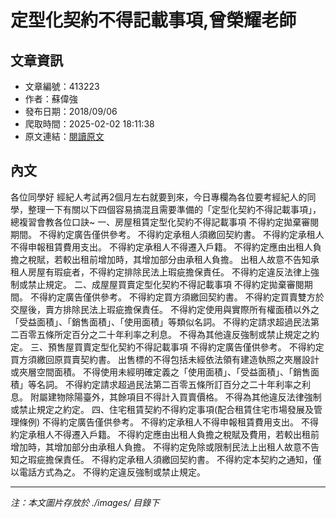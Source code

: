 # 定型化契約不得記載事項,曾榮耀老師

## 文章資訊
- 文章編號：413223
- 作者：蘇偉強
- 發布日期：2018/09/06
- 爬取時間：2025-02-02 18:11:38
- 原文連結：[閱讀原文](https://real-estate.get.com.tw/Columns/detail.aspx?no=413223)

## 內文
各位同學好
經紀人考試再2個月左右就要到來，今日專欄為各位要考經紀人的同學，整理一下有關以下四個容易搞混且需要準備的「定型化契約不得記載事項」，總複習會教各位口訣~
一、房屋租賃定型化契約不得記載事項
不得約定拋棄審閱期間。
不得約定廣告僅供參考。
不得約定承租人須繳回契約書。
不得約定承租人不得申報租賃費用支出。
不得約定承租人不得遷入戶籍。
不得約定應由出租人負擔之稅賦，若較出租前增加時，其增加部分由承租人負擔。
出租人故意不告知承租人房屋有瑕疵者，不得約定排除民法上瑕疵擔保責任。
不得約定違反法律上強制或禁止規定。
二、成屋屋買賣定型化契約不得記載事項
不得約定拋棄審閱期間。
不得約定廣告僅供參考。
不得約定買方須繳回契約書。
不得約定買賣雙方於交屋後，賣方排除民法上瑕疵擔保責任。
不得約定使用與實際所有權面積以外之「受益面積」、「銷售面積」、「使用面積」等類似名詞。
不得約定請求超過民法第二百零五條所定百分之二十年利率之利息。
不得為其他違反強制或禁止規定之約定。
三、預售屋買賣定型化契約不得記載事項
不得約定廣告僅供參考。
不得約定買方須繳回原買賣契約書。
出售標的不得包括未經依法領有建造執照之夾層設計或夾層空間面積。
不得使用未經明確定義之「使用面積」、「受益面積」、「銷售面積」等名詞。
不得約定請求超過民法第二百零五條所訂百分之二十年利率之利息。
附屬建物除陽臺外，其餘項目不得計入買賣價格。
不得為其他違反法律強制或禁止規定之約定。
四、住宅租賃契約不得約定事項(配合租賃住宅市場發展及管理條例)
不得約定廣告僅供參考。
不得約定承租人不得申報租賃費用支出。
不得約定承租人不得遷入戶籍。
不得約定應由出租人負擔之稅賦及費用，若較出租前增加時，其增加部分由承租人負擔。
不得約定免除或限制民法上出租人故意不告知之瑕疵擔保責任。
不得約定承租人須繳回契約書。
不得約定本契約之通知，僅以電話方式為之。
不得約定違反強制或禁止規定。

---
*注：本文圖片存放於 ./images/ 目錄下*
